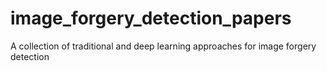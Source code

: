 # image_forgery_detection_papers
A collection of traditional and deep learning approaches for image forgery detection
